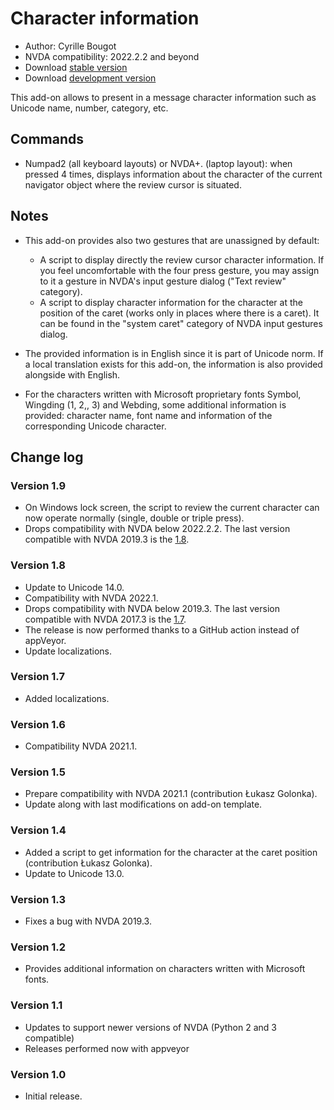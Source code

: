 # Character information

* Author: Cyrille Bougot
* NVDA compatibility: 2022.2.2 and beyond
* Download [stable version][1]
* Download [development version][2]

This add-on allows to present in a message character information such as Unicode name, number, category, etc.


## Commands

* Numpad2 (all keyboard layouts) or NVDA+. (laptop layout): when pressed 4 times, displays information about the character of the current navigator object where the review cursor is situated.


## Notes

* This add-on provides also two gestures that are unassigned by default:

    * A script to display directly the review cursor character information. If you feel uncomfortable with the four press gesture, you may assign to it a gesture in NVDA's input gesture dialog ("Text review" category).
    * A script to display character information for the character at the position of the caret (works only in places where there is a caret). It can be found in the "system caret" category of NVDA input gestures dialog.

* The provided information is in English since it is part of Unicode norm. If a local translation exists for this add-on, the information is also provided alongside with English.
* For the characters written with Microsoft proprietary fonts Symbol, Wingding (1, 2,, 3) and Webding, some additional information is provided: character name, font name and information of the corresponding Unicode character.


## Change log

### Version 1.9

* On Windows lock screen, the script to review the current character can now operate normally (single, double or triple press).
* Drops compatibility with NVDA below 2022.2.2. The last version compatible with NVDA 2019.3 is the [1.8][downloadVersion1.8].

### Version 1.8

* Update to Unicode 14.0.
* Compatibility with NVDA 2022.1.
* Drops compatibility with NVDA below 2019.3. The last version compatible with NVDA 2017.3 is the [1.7][downloadVersion1.7].
* The release is now performed thanks to a GitHub action instead of appVeyor.
* Update localizations.

### Version 1.7

* Added localizations.

### Version 1.6

* Compatibility NVDA 2021.1.

### Version 1.5

* Prepare compatibility with NVDA 2021.1 (contribution Łukasz Golonka).
* Update along with last modifications on add-on template.

### Version 1.4

* Added a script to get information for the character at the caret position (contribution Łukasz Golonka).
* Update to Unicode 13.0.

### Version 1.3

* Fixes a bug with NVDA 2019.3.


### Version 1.2

* Provides additional information on characters written with Microsoft fonts.


### Version 1.1

* Updates to support newer versions of NVDA (Python 2 and 3 compatible)
* Releases performed now with appveyor


### Version 1.0

* Initial release.

[1]: https://addons.nvda-project.org/files/get.php?file=chari

[2]: https://addons.nvda-project.org/files/get.php?file=chari-dev

[downloadVersion1.7]: https://github.com/CyrilleB79/charInfo/releases/download/V1.7/charInfo-1.7.nvda-addon

[downloadVersion1.8]: https://github.com/CyrilleB79/charInfo/releases/download/V1.8/charInfo-1.8.nvda-addon
